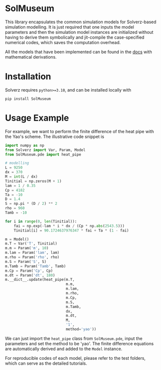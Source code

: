 # SolMuseum
 This library encapsulates the common simulation models for 
 Solverz-based simulation modelling. It is just required that one inputs the model parameters and then the simulation
 model instances are initialized without having to derive them symbolically and jit-compile the case-specified numerical
 codes, which saves the computation overhead.

All the models that have been implemented can be found in the [docs](https://www.baidu.com) with mathematical 
derivations.

# Installation

Solverz requires ```python>=3.10```, and can be installed locally with

```shell
pip install SolMuseum
```

# Usage Example

For example, we want to perform the finite difference of the heat pipe with the Yao's scheme. The illustrative code 
snippet is

```python
import numpy as np
from Solverz import Var, Param, Model
from SolMuseum.pde import heat_pipe

# modelling
L = 9250
dx = 370
M = int(L / dx)
Tinitial = np.zeros(M + 1)
lam = 1 / 0.35
Cp = 4182
Ta = -10
D = 1.4
S = np.pi * (D / 2) ** 2
rho = 960
Tamb = -10

for i in range(0, len(Tinitial)):
    fai = np.exp(-lam * i * dx / (Cp * np.abs(2543.5)))
    Tinitial[i] = 90.1724637976347 * fai + Ta * (1 - fai)

m = Model()
m.T = Var('T', Tinitial)
m.m = Param('m', 10)
m.lam = Param('lam', lam)
m.rho = Param('rho', rho)
m.S = Param('S', S)
m.Tamb = Param('Tamb', Tamb)
m.Cp = Param('Cp', Cp)
m.dt = Param('dt', 180)
m.__dict__.update(heat_pipe(m.T,
                            m.m,
                            m.lam,
                            m.rho,
                            m.Cp,
                            m.S,
                            m.Tamb,
                            dx,
                            m.dt,
                            M,
                            '1',
                            method='yao'))

```

We can just import the `heat_pipe` class from `SolMuseum.pde`, input the parameters and set the method to be 'yao'. 
The finite difference equations are automatically derived and added to the `Model` instance.

For reproducible codes of each model, please refer to the test folders, which can serve as the detailed tutorials.
